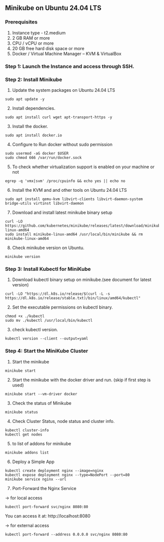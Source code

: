 ## Minikube on Ubuntu 24.04 LTS

### Prerequisites

1) Instance type - t2.medium
2) 2 GB RAM or more
3) CPU / vCPU or more
4) 20 GB free hard disk space or more
5) Docker / Virtual Machine Manager – KVM & VirtualBox

### Step 1: Launch the Instance and access through SSH.

### Step 2: Install Minikube 

1) Update the system packages on Ubuntu 24.04 LTS

```
sudo apt update -y
```
2)  Install  dependencies.

```
sudo apt install curl wget apt-transport-https -y
```
3) Install the docker.

```
sudo apt install docker.io
```

4) Configure to Run docker without sudo permission

```
sudo usermod -aG docker $USER
sudo chmod 666 /var/run/docker.sock
```

5) To check whether virtualization support is enabled on your machine or not

```
egrep -q 'vmx|svm' /proc/cpuinfo && echo yes || echo no
```

6) Install the KVM and and other tools on Ubuntu 24.04 LTS

```
sudo apt install qemu-kvm libvirt-clients libvirt-daemon-system bridge-utils virtinst libvirt-daemon
```

7) Download and install latest minikube binary setup

```
curl -LO https://github.com/kubernetes/minikube/releases/latest/download/minikube-linux-amd64
sudo install minikube-linux-amd64 /usr/local/bin/minikube && rm minikube-linux-amd64
```

8) Check minikube version on Ubuntu.

```
minikube version
```

### Step 3: Install Kubectl for MiniKube

1) Download kubectl binary setup on minikube.(see document for latest version)

```
curl -LO "https://dl.k8s.io/release/$(curl -L -s https://dl.k8s.io/release/stable.txt)/bin/linux/amd64/kubectl"
```

2) Set the executable permissions on kubectl binary.

```
chmod +x ./kubectl
sudo mv ./kubectl /usr/local/bin/kubectl
```
3) check kubectl version.

```
kubectl version --client --output=yaml
```

### Step 4: Start the MiniKube Cluster

1) Start the minikube

```
minikube start

```
2) Start the minikube with the docker driver and run. (skip if first step is used)

```
minikube start --vm-driver docker
```

3) Check the status of Minikube

```
minikube status
```

4) Check Cluster Status, node status and cluster info.

```
kubectl cluster-info
kubectl get nodes
```

5)  to list of addons for minikube

```
minikube addons list
```

6) Deploy a Simple App

```
kubectl create deployment nginx --image=nginx
kubectl expose deployment nginx --type=NodePort --port=80
minikube service nginx --url
```
7) Port-Forward the Nginx Service

-> for local access  

```
kubectl port-forward svc/nginx 8080:80
```
You can access it at: http://localhost:8080

-> for external access
```
kubectl port-forward --address 0.0.0.0 svc/nginx 8080:80
```